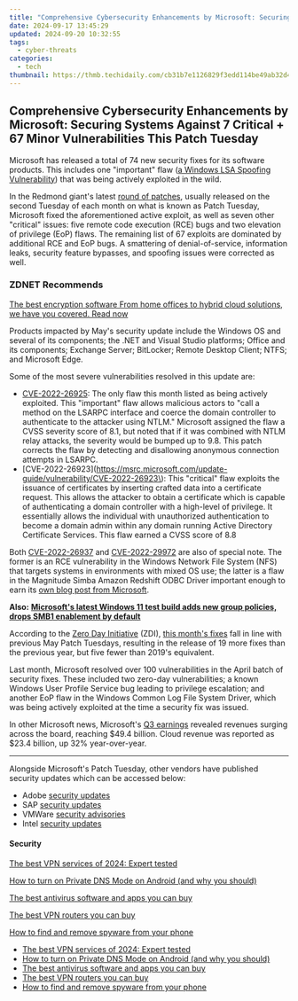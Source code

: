 ```yaml
---
title: "Comprehensive Cybersecurity Enhancements by Microsoft: Securing Systems Against 7 Critical + 67 Minor Vulnerabilities This Patch Tuesday"
date: 2024-09-17 13:45:29
updated: 2024-09-20 10:32:55
tags:
  - cyber-threats
categories:
  - tech
thumbnail: https://thmb.techidaily.com/cb31b7e1126829f3edd114be49ab32d4b537b8ce3f51566e9db65fcc77abbc00.jpg
---
```


## Comprehensive Cybersecurity Enhancements by Microsoft: Securing Systems Against 7 Critical + 67 Minor Vulnerabilities This Patch Tuesday

Microsoft has released a total of 74 new security fixes for its software products. This includes one "important" flaw ([a Windows LSA Spoofing Vulnerability](https://msrc.microsoft.com/update-guide/vulnerability/CVE-2022-26925)) that was being actively exploited in the wild.

In the Redmond giant's latest [round of patches](https://msrc.microsoft.com/update-guide/en-us), usually released on the second Tuesday of each month on what is known as Patch Tuesday, Microsoft fixed the aforementioned active exploit, as well as seven other "critical" issues: five remote code execution (RCE) bugs and two elevation of privilege (EoP) flaws. The remaining list of 67 exploits are dominated by additional RCE and EoP bugs. A smattering of denial-of-service, information leaks, security feature bypasses, and spoofing issues were corrected as well. 

### **ZDNET** Recommends

[The best encryption software From home offices to hybrid cloud solutions, we have you covered.  Read now](https://www.zdnet.com/article/best-encryption-software/)

Products impacted by May's security update include the Windows OS and several of its components; the .NET and Visual Studio platforms; Office and its components; Exchange Server; BitLocker; Remote Desktop Client; NTFS; and Microsoft Edge. 

Some of the most severe vulnerabilities resolved in this update are: 

* [CVE-2022-26925](https://msrc.microsoft.com/update-guide/vulnerability/CVE-2022-26925): The only flaw this month listed as being actively exploited. This "important" flaw allows malicious actors to "call a method on the LSARPC interface and coerce the domain controller to authenticate to the attacker using NTLM." Microsoft assigned the flaw a CVSS severity score of 8.1, but noted that if it was combined with NTLM relay attacks, the severity would be bumped up to 9.8\. This patch corrects the flaw by detecting and disallowing anonymous connection attempts in LSARPC.
* [CVE-2022-26923](https://msrc.microsoft.com/update-guide/vulnerability/CVE-2022-26923\): This "critical" flaw exploits the issuance of certificates by inserting crafted data into a certificate request. This allows the attacker to obtain a certificate which is capable of authenticating a domain controller with a high-level of privilege. It essentially allows the individual with unauthorized authentication to become a domain admin within any domain running Active Directory Certificate Services. This flaw earned a CVSS score of 8.8

Both [CVE-2022-26937](https://msrc.microsoft.com/update-guide/vulnerability/CVE-2022-26937) and [CVE-2022-29972](https://msrc.microsoft.com/update-guide/vulnerability/CVE-2022-29972) are also of special note. The former is an RCE vulnerability in the Windows Network File System (NFS) that targets systems in environments with mixed OS use; the latter is a flaw in the Magnitude Simba Amazon Redshift ODBC Driver important enough to earn its [own blog post from Microsoft](https://msrc-blog.microsoft.com/2022/05/09/vulnerability-mitigated-in-the-third-party-data-connector-used-in-azure-synapse-pipelines-and-azure-data-factory-cve-2022-29972/). 

**Also:** [**Microsoft's latest Windows 11 test build adds new group policies, drops SMB1 enablement by default**](https://www.zdnet.com/article/microsofts-latest-windows-11-test-build-adds-new-group-policies-drops-smb1-enablement-by-default/)

According to the [Zero Day Initiative](https://www.zerodayinitiative.com/blog) (ZDI), [this month's fixes](https://www.zerodayinitiative.com/blog/2022/5/10/the-may-2022-security-update-review) fall in line with previous May Patch Tuesdays, resulting in the release of 19 more fixes than the previous year, but five fewer than 2019's equivalent. 

Last month, Microsoft resolved over 100 vulnerabilities in the April batch of security fixes. These included two zero-day vulnerabilities; a known Windows User Profile Service bug leading to privilege escalation; and another EoP flaw in the Windows Common Log File System Driver, which was being actively exploited at the time a security fix was issued. 

In other Microsoft news, Microsoft's [Q3 earnings](https://www.zdnet.com/article/microsoft-cloud-revenue-at-23-4-billion-in-q3-up-32-percent/) revealed revenues surging across the board, reaching $49.4 billion. Cloud revenue was reported as $23.4 billion, up 32% year-over-year.

---

Alongside Microsoft's Patch Tuesday, other vendors have published security updates which can be accessed below:

* Adobe [security updates](https://helpx.adobe.com/security.html)
* SAP [security updates](https://wiki.scn.sap.com/wiki/display/PSR/The+Official+SAP+Product+Security+Response+Space)
* VMWare [security advisories](https://www.vmware.com/security/advisories.html)
* Intel [security updates](https://www.intel.com/content/www/us/en/security-center/default.html)

#### Security

[The best VPN services of 2024: Expert tested](https://www.zdnet.com/article/best-vpn/ "The best VPN services of 2024: Expert tested")

[How to turn on Private DNS Mode on Android (and why you should)](https://www.zdnet.com/article/how-to-turn-on-private-dns-mode-on-android-and-why-you-should/ "How to turn on Private DNS Mode on Android (and why you should)")

[The best antivirus software and apps you can buy](https://www.zdnet.com/article/best-antivirus/ "The best antivirus software and apps you can buy")

[The best VPN routers you can buy](https://www.zdnet.com/article/best-vpn-router/ "The best VPN routers you can buy")

[How to find and remove spyware from your phone](https://www.zdnet.com/article/how-to-find-and-remove-spyware-from-your-phone/ "How to find and remove spyware from your phone")

* [The best VPN services of 2024: Expert tested](https://www.zdnet.com/article/best-vpn/ "The best VPN services of 2024: Expert tested")
* [How to turn on Private DNS Mode on Android (and why you should)](https://www.zdnet.com/article/how-to-turn-on-private-dns-mode-on-android-and-why-you-should/ "How to turn on Private DNS Mode on Android (and why you should)")
* [The best antivirus software and apps you can buy](https://www.zdnet.com/article/best-antivirus/ "The best antivirus software and apps you can buy")
* [The best VPN routers you can buy](https://www.zdnet.com/article/best-vpn-router/ "The best VPN routers you can buy")
* [How to find and remove spyware from your phone](https://www.zdnet.com/article/how-to-find-and-remove-spyware-from-your-phone/ "How to find and remove spyware from your phone")

<ins class="adsbygoogle"
     style="display:block"
     data-ad-format="autorelaxed"
     data-ad-client="ca-pub-7571918770474297"
     data-ad-slot="1223367746"></ins>



<ins class="adsbygoogle"
     style="display:block"
     data-ad-client="ca-pub-7571918770474297"
     data-ad-slot="8358498916"
     data-ad-format="auto"
     data-full-width-responsive="true"></ins>
